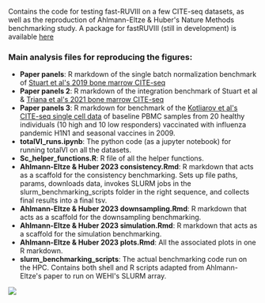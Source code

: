 Contains the code for testing fast-RUVIII on a few CITE-seq datasets, as well as the reproduction of Ahlmann-Eltze & Huber's Nature Methods benchmarking study. 
A package for fastRUVIII (still in development) is available [here](https://github.com/Neal-Liu1/fastRUVIII)

### Main analysis files for reproducing the figures:
- **Paper panels**: R markdown of the single batch normalization benchmark of [Stuart et al's 2019 bone marrow CITE-seq](https://www.cell.com/cell/fulltext/S0092-8674(19)30559-8?_returnURL=https%3A%2F%2Flinkinghub.elsevier.com%2Fretrieve%2Fpii%2FS0092867419305598%3Fshowall%3Dtrue)
- **Paper panels 2**: R markdown of the integration benchmark of Stuart et al & [Triana et al's 2021 bone marrow CITE-seq](https://www.nature.com/articles/s41590-021-01059-0)
- **Paper panels 3**: R markdown for benchmark of the [Kotliarov et al's CITE-seq single cell data](https://www.nature.com/articles/s41591-020-0769-8) of baseline PBMC samples from 20 healthy individuals (10 high and 10 low responders)
vaccinated with influenza pandemic H1N1 and seasonal vaccines in 2009.
- **totalVI_runs.ipynb**: The python code (as a jupyter notebook) for running totalVI on all the datasets.
- **Sc_helper_functions.R**: R file of all the helper functions.
- **Ahlmann-Eltze & Huber 2023 consistency.Rmd**: R markdown that acts as a scaffold for the consistency benchmarking. Sets up file paths, params, downloads data, invokes SLURM jobs in the slurm_benchmarking_scripts folder in the right sequence, and collects final results into a final tsv.
- **Ahlmann-Eltze & Huber 2023 downsampling.Rmd**: R markdown that acts as a scaffold for the downsampling benchmarking.
- **Ahlmann-Eltze & Huber 2023 simulation.Rmd**: R markdown that acts as a scaffold for the simulation benchmarking.
- **Ahlmann-Eltze & Huber 2023 plots.Rmd**: All the associated plots in one R markdown.
- **slurm_benchmarking_scripts**: The actual benchmarking code run on the HPC. Contains both shell and R scripts adapted from Ahlmann-Eltze's paper to run on WEHI's SLURM array. 

<img src="./plots/transformgampoi headline.tif">
